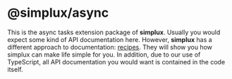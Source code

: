 # @simplux/async

This is the async tasks extension package of **simplux**. Usually you would expect some kind of API documentation here. However, **simplux** has a different approach to documentation: [recipes](../../../..#recipes). They will show you how simplux can make life simple for you. In addition, due to our use of TypeScript, all API documentation you would want is contained in the code itself.
